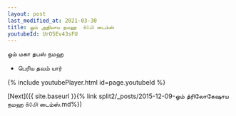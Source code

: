 ```yaml
---
layout: post
last_modified_at: 2021-03-30
title: ஓம் அநியாய நமஹ  ௧௦௮ டைம்ஸ்
youtubeId: UrO5Ev43sFU
---
```

 
 
 ஓம் மகா தபஸ் நமஹ  
 
 -  பெரிய தவம் யார் 
 
  
 
  
 
 
 
 
 
 


{% include youtubePlayer.html id=page.youtubeId %}
 
[Next]({{ site.baseurl }}{% link  split2/_posts/2015-12-09-ஓம் த்ரிலோகேஷாய நமஹ ௧௦௮ டைம்ஸ்.md%})
 
